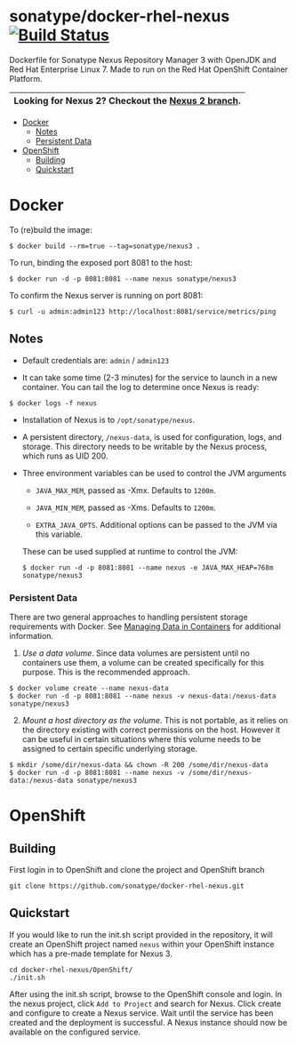 # sonatype/docker-rhel-nexus [![Build Status](https://travis-ci.org/sonatype/docker-rhel-nexus.svg?branch=master)](https://travis-ci.org/sonatype/docker-rhel-nexus)

Dockerfile for Sonatype Nexus Repository Manager 3 with OpenJDK and
Red Hat Enterprise Linux 7. Made to run on the Red Hat OpenShift Container
Platform.

Looking for Nexus 2? Checkout the [Nexus 2 branch](https://github.com/sonatype/docker-rhel-nexus/tree/Nexus2). |
--- |

* [Docker](#docker)
  * [Notes](#notes)
  * [Persistent Data](#persistent-data)
* [OpenShift](#openshift)
  * [Building](#building)
  * [Quickstart](#quickstart)

# Docker

To (re)build the image:

```
$ docker build --rm=true --tag=sonatype/nexus3 .
```

To run, binding the exposed port 8081 to the host:

```
$ docker run -d -p 8081:8081 --name nexus sonatype/nexus3
```

To confirm the Nexus server is running on port 8081:

```
$ curl -u admin:admin123 http://localhost:8081/service/metrics/ping
```

## Notes

* Default credentials are: `admin` / `admin123`

* It can take some time (2-3 minutes) for the service to launch in a
new container.  You can tail the log to determine once Nexus is ready:

```
$ docker logs -f nexus
```

* Installation of Nexus is to `/opt/sonatype/nexus`.  

* A persistent directory, `/nexus-data`, is used for configuration,
logs, and storage. This directory needs to be writable by the Nexus
process, which runs as UID 200.

* Three environment variables can be used to control the JVM arguments

  * `JAVA_MAX_MEM`, passed as -Xmx.  Defaults to `1200m`.

  * `JAVA_MIN_MEM`, passed as -Xms.  Defaults to `1200m`.

  * `EXTRA_JAVA_OPTS`.  Additional options can be passed to the JVM via
  this variable.

  These can be used supplied at runtime to control the JVM:

  ```
  $ docker run -d -p 8081:8081 --name nexus -e JAVA_MAX_HEAP=768m sonatype/nexus3
  ```


### Persistent Data

There are two general approaches to handling persistent storage requirements
with Docker. See [Managing Data in Containers](https://docs.docker.com/userguide/dockervolumes/)
for additional information.

  1. *Use a data volume*.  Since data volumes are persistent
  until no containers use them, a volume can be created specifically for 
  this purpose.  This is the recommended approach.  

  ```
  $ docker volume create --name nexus-data
  $ docker run -d -p 8081:8081 --name nexus -v nexus-data:/nexus-data sonatype/nexus3
  ```

  2. *Mount a host directory as the volume*.  This is not portable, as it
  relies on the directory existing with correct permissions on the host.
  However it can be useful in certain situations where this volume needs
  to be assigned to certain specific underlying storage.  

  ```
  $ mkdir /some/dir/nexus-data && chown -R 200 /some/dir/nexus-data
  $ docker run -d -p 8081:8081 --name nexus -v /some/dir/nexus-data:/nexus-data sonatype/nexus3
  ```

# OpenShift

## Building

First login in to OpenShift and clone the project and OpenShift branch

```
git clone https://github.com/sonatype/docker-rhel-nexus.git
```

## Quickstart

If you would like to run the init.sh script provided in the repository,
it will create an OpenShift project named `nexus` within your OpenShift
instance which has a pre-made template for Nexus 3.

```
cd docker-rhel-nexus/OpenShift/
./init.sh
```

After using the init.sh script, browse to the OpenShift console and login.
In the nexus project, click `Add to Project` and search for Nexus. Click
create and configure to create a Nexus service. Wait until the service has
been created and the deployment is successful. A Nexus instance should now
be available on the configured service.
